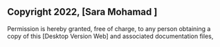 ## Copyright 2022, [Sara Mohamad ]

Permission is hereby granted, free of charge, to any person obtaining a copy of this [Desktop Version Web] and associated documentation files, 